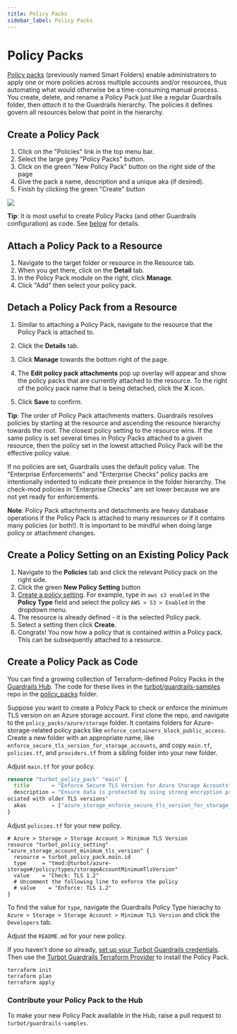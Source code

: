 ```yaml
---
title: Policy Packs
sidebar_label: Policy Packs
---
```


# Policy Packs

[Policy packs](concepts/resources/policy-packs) (previously named Smart Folders) enable administrators to apply one or more policies across multiple accounts and/or resources, thus automating what would otherwise be a time-consuming manual process. You create, delete, and rename a Policy Pack just like a regular Guardrails folder, then *attach* it to the Guardrails hierarchy. The policies it defines govern all resources below that point in the hierarchy.

## Create a Policy Pack
1. Click on the "Policies" link in the top menu bar.
1. Select the large grey "Policy Packs" button.
1. Click on the green "New Policy Pack" button on the right side of the page
1. Give the pack a name, description and a unique aka (if desired).
1. Finish by clicking the green "Create" button

![](/images/docs/guardrails/policies-page.png)

**Tip**: It is most useful to create Policy Packs (and other Guardrails configuration) as code. See [below](#create-a-policy-pack-as-code) for details.

## Attach a Policy Pack to a Resource

1. Navigate to the target folder or resource in the Resource tab.
2. When you get there, click on the **Detail** tab.
3. In the Policy Pack module on the right, click **Manage**.
4. Click "Add" then select your policy pack.

## Detach a Policy Pack from a Resource

1. Similar to attaching a Policy Pack, navigate to the resource that the Policy
   Pack is attached to.

2. Click the **Details** tab.

3. Click **Manage** towards the bottom right of the page.

4. The **Edit policy pack attachments** pop up overlay will appear and show the
   policy packs that are currently attached to the resource. To the right of
   the policy pack name that is being detached, click the **X** icon.

5. Click **Save** to confirm.

**Tip**: The order of Policy Pack attachments matters. Guardrails resolves policies
by starting at the resource and ascending the resource hierarchy towards the
root. The closest policy setting to the resource wins. If the same policy is
set several times in Policy Packs attached to a given resource, then the
policy set in the lowest attached Policy Pack will be the effective policy
value.

If no policies are set, Guardrails uses the default policy value. The "Enterprise
Enforcements" and "Enterprise Checks" policy packs are intentionally indented
to indicate their presence in the folder hierarchy. The check-mod policies in
"Enterprise Checks" are set lower because we are not yet ready for enforcements.

**Note**: Policy Pack attachments and detachments are heavy database operations
if the Policy Pack is attached to many resources or if it contains many
policies (or both!). It is important to be mindful when doing large policy or attachment changes.

## Create a Policy Setting on an Existing Policy Pack

1. Navigate to the **Policies** tab and click the relevant Policy pack on the
   right side.
2. Click the green **New Policy Setting** button
3. [Create a policy setting](concepts/policies/values-settings#policy-settings).
   For example, type in `aws s3 enabled` in the **Policy Type** field and select
   the policy `AWS > S3 > Enabled` in the dropdown menu.
4. The resource is already defined - it is the selected Policy pack.
5. Select a setting then click **Create**.
6. Congrats! You now how a policy that is contained within a Policy pack. This
   can be subsequently attached to a resource.

## Create a Policy Pack as Code

You can find a growing collection of Terraform-defined Policy Packs in the [Guardrails Hub](https://hub.guardrails.turbot.com/policy-packs). The code for these lives in the [turbot/guardrails-samples](turbot/guardrails-samples) repo in the [policy_packs](https://github.com/turbot/guardrails-samples/tree/main/policy_packs) folder.

Suppose you want to create a Policy Pack to check or enforce the minimum TLS version on an Azure storage account. First clone the repo, and navigate to the `policy_packs/azure/storage` folder. It contains folders for Azure-storage-related policy packs like `enforce_containers_block_public_access`. Create a new folder with an appropriate name, like `enforce_secure_tls_version_for_storage_accounts`, and copy `main.tf`, `policies.tf`, and `providers.tf` from a sibling folder into your new folder.

Adjust `main.tf` for your policy.

```tf
resource "turbot_policy_pack" "main" {
  title       = "Enforce Secure TLS Version for Azure Storage Accounts"
  description = "Ensure data is protected by using strong encryption protocols, reducing the risk of vulnerabilities ass
ociated with older TLS versions"
  akas        = ["azure_storage_enforce_secure_tls_version_for_storage_accounts"]
}
```

Adjust `policies.tf` for your new policy.

```
# Azure > Storage > Storage Account > Minimum TLS Version
resource "turbot_policy_setting" "azure_storage_account_minimum_tls_version" {
  resource = turbot_policy_pack.main.id
  type     = "tmod:@turbot/azure-storage#/policy/types/storageAccountMinimumTlsVersion"
  value    = "Check: TLS 1.2"
  # Uncomment the following line to enforce the policy
  # value    = "Enforce: TLS 1.2"
}
```

To find the value for `type`, navigate the Guardrails Policy Type hierachy to `Azure > Storage > Storage Account > Minimum TLS Version` and click the `Developers` tab.

Adjust the `README.md` for your new policy.

If you haven't done so already, [set up your Turbot Guardrails credentials](https://turbot.com/guardrails/docs/reference/cli/installation#set-up-your-turbot-guardrails-credentials). Then use the [Turbot Guardrails Terraform Provider](https://registry.terraform.io/providers/turbot/turbot/latest/docs) to install the Policy Pack.

```
terraform init
terraform plan
terraform apply
```

### Contribute your Policy Pack to the Hub

To make your new Policy Pack available in the Hub, raise a pull request to `turbot/guardrails-samples`.